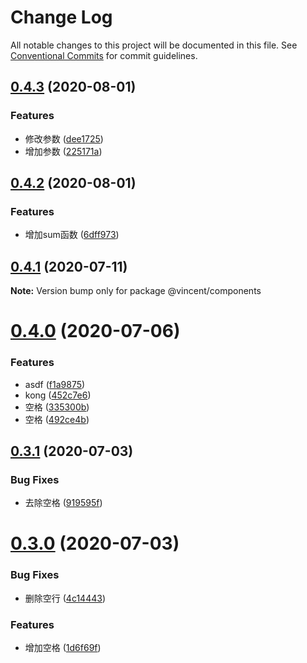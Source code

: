 # Change Log

All notable changes to this project will be documented in this file.
See [Conventional Commits](https://conventionalcommits.org) for commit guidelines.

## [0.4.3](https://github.com/vincentchenzq/component_jenkins/compare/v0.4.2...v0.4.3) (2020-08-01)


### Features

* 修改参数 ([dee1725](https://github.com/vincentchenzq/component_jenkins/commit/dee1725c92911f8a25bcf32c1ccf0e0308f74552))
* 增加参数 ([225171a](https://github.com/vincentchenzq/component_jenkins/commit/225171a8ebf379bb5e9a7d7de39c8bc366bf6114))





## [0.4.2](https://github.com/vincentchenzq/component_jenkins/compare/v0.4.1...v0.4.2) (2020-08-01)


### Features

* 增加sum函数 ([6dff973](https://github.com/vincentchenzq/component_jenkins/commit/6dff973f44371a01c70216a9cc918102683ac243))





## [0.4.1](https://github.com/vincentchenzq/component_jenkins/compare/v0.4.0...v0.4.1) (2020-07-11)

**Note:** Version bump only for package @vincent/components





# [0.4.0](https://github.com/vincentchenzq/component_jenkins/compare/v0.3.1...v0.4.0) (2020-07-06)


### Features

* asdf ([f1a9875](https://github.com/vincentchenzq/component_jenkins/commit/f1a98755f077170572883bed14541350d5b0bcee))
* kong ([452c7e6](https://github.com/vincentchenzq/component_jenkins/commit/452c7e6357813e3acfa89fab8a647495ae9e5ffb))
* 空格 ([335300b](https://github.com/vincentchenzq/component_jenkins/commit/335300bef6ae6af65f94990bd8483991c003fe20))
* 空格 ([492ce4b](https://github.com/vincentchenzq/component_jenkins/commit/492ce4b7ac0f4944f46d0c76bb1fca0cc93f43db))





## [0.3.1](https://github.com/vincentchenzq/component_jenkins/compare/v0.3.0...v0.3.1) (2020-07-03)


### Bug Fixes

* 去除空格 ([919595f](https://github.com/vincentchenzq/component_jenkins/commit/919595f5a62fef0c109b3e1c7ac04f02c537ba71))





# [0.3.0](https://github.com/vincentchenzq/component_jenkins/compare/v0.2.12...v0.3.0) (2020-07-03)


### Bug Fixes

* 删除空行 ([4c14443](https://github.com/vincentchenzq/component_jenkins/commit/4c14443b2bafe5b8efe014f064eada2cd625fda2))


### Features

* 增加空格 ([1d6f69f](https://github.com/vincentchenzq/component_jenkins/commit/1d6f69f22b7e94024ae4ded9824dca4012b95a61))
